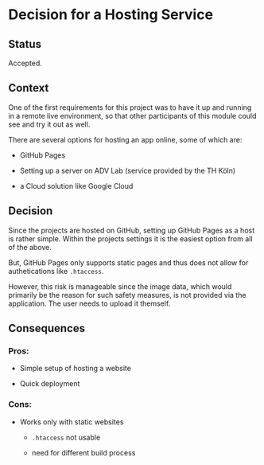 # Decision for a Hosting Service

## Status

Accepted.

## Context

One of the first requirements for this project was to have it up and running in a remote live environment, so that other participants of this module could see and try it out as well.

There are several options for hosting an app online, some of which are:

* GitHub Pages

* Setting up a server on ADV Lab (service provided by the TH Köln)

* a Cloud solution like Google Cloud

## Decision

Since the projects are hosted on GitHub, setting up GitHub Pages as a host is rather simple. Within the projects settings it is the easiest option from all of the above.

But, GitHub Pages only supports static pages and thus does not allow for authetications like `.htaccess`.

However, this risk is manageable since the image data, which would primarily be the reason for such safety measures, is not provided via the application. The user needs to upload it themself.

## Consequences

### Pros:

* Simple setup of hosting a website

* Quick deployment

### Cons:

* Works only with static websites

    * `.htaccess` not usable

    * need for different build process
